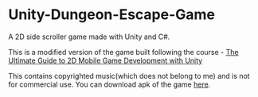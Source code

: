 # Unity-Dungeon-Escape-Game
A 2D side scroller game made with Unity and C#.

This is a modified version of the game built following the course - [The Ultimate Guide to 2D Mobile Game Development with Unity](https://www.udemy.com/the-ultimate-guide-to-mobile-game-development-with-unity/)  

This contains copyrighted music(which does not belong to me) and is not for commercial use. You can download apk of the game [here](https://1drv.ms/u/s!AtnBdJbolnnJiYkISfPceAimxHdSsg).
